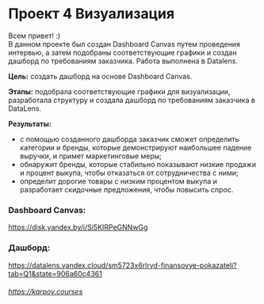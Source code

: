 # Проект 4 Визуализация
Всем привет! :)  
В данном проекте был создан Dashboard Canvas путем проведения интервью, а затем подобраны соответствующие графики и создан дашборд по требованиям заказчика. Работа выполнена в Datalens.

**Цель:** создать дашборд на основе Dashboard Canvas.

**Этапы:** подобрала соответствующие графики для визуализации, разработала структуру и создала дашборд по требованиям заказчика в DataLens.

**Результаты:**
- c помощью созданного дашборда заказчик сможет определить категории и бренды, которые демонстрируют наибольшее падение выручки, и примет маркетинговые меры;
- обнаружит бренды, которые стабильно показывают низкие продажи и процент выкупа, чтобы отказаться от сотрудничества с ними;
- определит дорогие товары с низким процентом выкупа и разработает скидочные предложения, чтобы повысить спрос.

### Dashboard Canvas:  
https://disk.yandex.by/i/Si5KIRPeGNNwGg

### Дашборд:
https://datalens.yandex.cloud/sm5723x6rlryd-finansovye-pokazateli?tab=Q1&state=906a60c4361
    
###### https://karpov.courses
